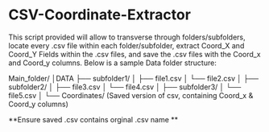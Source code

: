 # CSV-Coordinate-Extractor
This script provided will allow to transverse through folders/subfolders, locate every .csv file within each folder/subfolder, extract Coord_X and Coord_Y Fields within the .csv files, and save the .csv files with the Coord_x and Coord_y columns. Below is a sample Data folder structure: 

Main_folder/
│DATA
├── subfolder1/
│   ├── file1.csv
│   └── file2.csv
│
├── subfolder2/
│   ├── file3.csv
│   └── file4.csv
│
├── subfolder3/
│   └── file5.csv
│
└── Coordinates/ (Saved version of csv, containing Coord_x & Coord_y columns) 

**Ensure saved .csv contains orginal .csv name ** 



